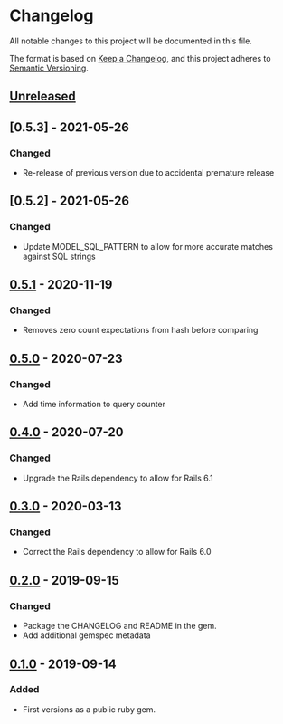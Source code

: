 # Changelog
All notable changes to this project will be documented in this file.

The format is based on [Keep a Changelog](https://keepachangelog.com/en/1.0.0/),
and this project adheres to [Semantic Versioning](https://semver.org/spec/v2.0.0.html).

## [Unreleased]

## [0.5.3] - 2021-05-26
### Changed
- Re-release of previous version due to accidental premature release

## [0.5.2] - 2021-05-26
### Changed
- Update MODEL_SQL_PATTERN to allow for more accurate matches against SQL strings

## [0.5.1] - 2020-11-19
### Changed
- Removes zero count expectations from hash before comparing

## [0.5.0] - 2020-07-23
### Changed
- Add time information to query counter

## [0.4.0] - 2020-07-20
### Changed
- Upgrade the Rails dependency to allow for Rails 6.1

## [0.3.0] - 2020-03-13
### Changed
- Correct the Rails dependency to allow for Rails 6.0

## [0.2.0] - 2019-09-15
### Changed
- Package the CHANGELOG and README in the gem.
- Add additional gemspec metadata

## [0.1.0] - 2019-09-14
### Added
- First versions as a public ruby gem.

[Unreleased]: https://github.com/gusto/ar-query-matchers/compare/v0.5.1...HEAD
[0.5.1]: https://github.com/gusto/ar-query-matchers/releases/tag/v0.5.1
[0.5.0]: https://github.com/gusto/ar-query-matchers/releases/tag/v0.5.0
[0.4.0]: https://github.com/gusto/ar-query-matchers/releases/tag/v0.4.0
[0.3.0]: https://github.com/gusto/ar-query-matchers/releases/tag/v0.3.0
[0.2.0]: https://github.com/gusto/ar-query-matchers/releases/tag/v0.2.0
[0.1.0]: https://github.com/gusto/ar-query-matchers/releases/tag/v0.1.0

